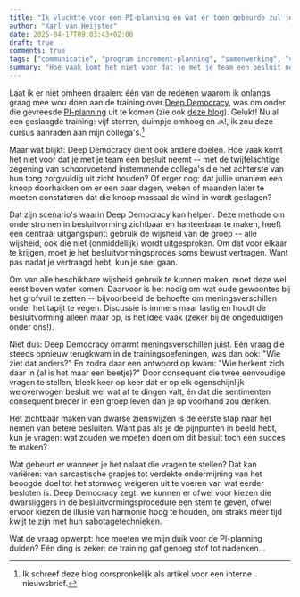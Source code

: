 ```yaml
---
title: "Ik vluchtte voor een PI-planning en wat er toen gebeurde zul je niet geloven"
author: "Karl van Heijster"
date: 2025-04-17T09:03:43+02:00
draft: true
comments: true
tags: ["communicatie", "program increment-planning", "samenwerking", "vergaderen"]
summary: "Hoe vaak komt het niet voor dat je met je team een besluit neemt -- met de twijfelachtige zegening van schoorvoetend instemmende collega's die het achterste van hun tong zorgvuldig uit zicht houden? Of erger nog: dat jullie unaniem een knoop doorhakken om er een paar dagen, weken of maanden later te moeten constateren dat die knoop massaal de wind in wordt geslagen?"
---
```


Laat ik er niet omheen draaien: één van de redenen waarom ik onlangs graag mee wou doen aan de training over [Deep Democracy](https://deepdemocracy.nl/), was om onder die gevreesde [PI-planning](https://framework.scaledagile.com/pi-planning/ "'PI Planning', Scaled Agile Framework") uit te komen (zie ook [deze blog](/blog/22/08/gedachten-naar-aanleiding-van-een-pi-planning/ "'Gedachten naar aanleiding van een PI-planning'")). Gelukt! Nu al een geslaagde training: vijf sterren, duimpje omhoog en <span style="font-variant:small-caps;">ja!</span>, ik zou deze cursus aanraden aan mijn collega's.[^1]

 
Maar wat blijkt: Deep Democracy dient ook andere doelen. Hoe vaak komt het niet voor dat je met je team een besluit neemt -- met de twijfelachtige zegening van schoorvoetend instemmende collega's die het achterste van hun tong zorgvuldig uit zicht houden? Of erger nog: dat jullie unaniem een knoop doorhakken om er een paar dagen, weken of maanden later te moeten constateren dat die knoop massaal de wind in wordt geslagen?

 
Dat zijn scenario's waarin Deep Democracy kan helpen. Deze methode om onderstromen in besluitvorming zichtbaar en hanteerbaar te maken, heeft een centraal uitgangspunt: gebruik de wijsheid van de groep -- alle wijsheid, ook die niet (onmiddellijk) wordt uitgesproken. Om dat voor elkaar te krijgen, moet je het besluitvormingsproces soms bewust vertragen. Want pas nadat je vertraagd hebt, kun je snel gaan.

 
Om van alle beschikbare wijsheid gebruik te kunnen maken, moet deze wel eerst boven water komen. Daarvoor is het nodig om wat oude gewoontes bij het grofvuil te zetten -- bijvoorbeeld de behoefte om meningsverschillen onder het tapijt te vegen. Discussie is immers maar lastig en houdt de besluitvorming alleen maar op, is het idee vaak (zeker bij de ongeduldigen onder ons!).

 
Niet dus: Deep Democracy omarmt meningsverschillen juist. Eén vraag die steeds opnieuw terugkwam in de trainingsoefeningen, was dan ook: "Wie ziet dat anders?" En zodra daar een antwoord op kwam: "Wie herkent zich daar in (al is het maar een beetje)?" Door consequent die twee eenvoudige vragen te stellen, bleek keer op keer dat er op elk ogenschijnlijk weloverwogen besluit wel wat af te dingen valt, én dat die sentimenten consequent breder in een groep leven dan je op voorhand zou denken.

 
Het zichtbaar maken van dwarse zienswijzen is de eerste stap naar het nemen van betere besluiten. Want pas als je de pijnpunten in beeld hebt, kun je vragen: wat zouden we moeten doen om dit besluit toch een succes te maken?
 

Wat gebeurt er wanneer je het nalaat die vragen te stellen? Dat kan variëren: van sarcastische grapjes tot verdekte ondermijning van het beoogde doel tot het stomweg weigeren uit te voeren van wat eerder besloten is. Deep Democracy zegt: we kunnen er ofwel voor kiezen die dwarsliggers in de besluitvormingsprocedure een stem te geven, ofwel ervoor kiezen de illusie van harmonie hoog te houden, om straks meer tijd kwijt te zijn met hun sabotagetechnieken.

 
Wat de vraag opwerpt: hoe moeten we mijn duik voor de PI-planning duiden? Eén ding is zeker: de training gaf genoeg stof tot nadenken...


[^1]: Ik schreef deze blog oorspronkelijk als artikel voor een interne nieuwsbrief.
